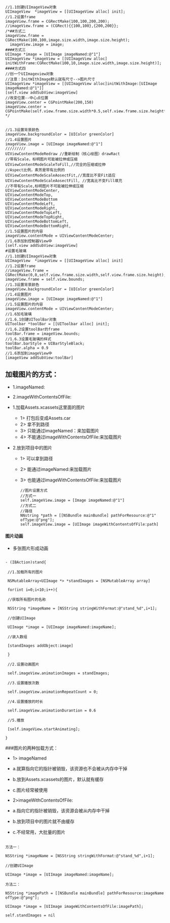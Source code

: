 ```
//1.1创建UIImageView对象
UIImageView  *imageView = [[UIImageView alloc] init];
//1.2设置frame
imageView.frame = CGRectMake(100,100,200,200);
//imageView.frame = (CGRect){{100,100},{200,200}};
/*##方式二
imageView.frame = CGRectMake(100,100,image.size.width,image.size.height);
  imageView.image = image;
####方式三
UIImage *image = [UIImage imageNamed:@"1"]
UIImageView *imageView = [[UIImageView alloc] initWithFrame:CGRectMake(100,10,image.size.width,image.size.height)];
####方式四
//创一个UIImageview对象
//注意：InitWIthImage默认就有尺寸-->图片尺寸
UIImageView *imageView = [[UIImageView alloc]initWithImage:[UIImage imageNamed:@"1"]]
[self.view addSubView:imageView]
//改变位置--中心点位置
imageView.center = CGPointMake(200,150)
imageView.center = CGPointMake(self.view.frame.size.width*0.5,self.view.frame.size.height*0.5);
*/


//1.3设置背景颜色
imageView.backgroundColor = [UIColor greenColor]
//1.4设置图片
imageView.image = [UIImage imageNamed:@"1"]
/////////
UIViewContentModeRedraw //重新绘制（核心绘图）drawRact
//带有Scale，标明图片可能被拉伸或压缩
UIViewContentModeScaleToFill,//完全的压缩或拉伸
//Aspect比例，素芳是带有比例的
UIViewContentModeScaleAosectFit,//宽度比不变Fit适应
UIViewContentModeScaleAosectFill, //宽高比不变Fill填充
//不带有Scale,标明图片不可能被拉伸或压缩
UIViewContentModeCenter,
UIViewContentModeTop,
UIViewContentModeBottom
UIViewContentModeLeft,
UIViewContentModeRight,
UIViewContentModeTopLeft,
UIViewContentModeTopRight,
UIViewContentModeBottomLeft,
UIViewContentModeBottomRight,
//1.5设置图片的内容
imageView.contentMode = UIViewContentModeCenter;
//1.6添加到控制器View中
[self.view addSubView:imageView]
#设置毛玻璃
//1.1创建UIImageView对象
UIImageView  *imageView = [[UIImageView alloc] init]
//1.2设置frame
//imageView.frame = CGRectMake(0,0,self.view.frame.size.width,self.view.frame.size.height);
imageView.frame = self.view.bounds;
//1.3设置背景颜色
imageView.backgroundColor = [UIColor greenColor]
//1.4设置图片
imageView.image = [UIImage imageNamed:@"1"]
//1.5设置图片的内容
imageView.contentMode = UIViewContentModeCenter;
//1.6加毛玻璃
//1.6.1创建UIToolBar对象
UIToolbar *toolBar = [[UIToolbar alloc] init];
//1.6.2设置toolBar的frame
toolBar.frame = imageView.bounds;
//1.6.3设置毛玻璃的样式
toolBar.barStyle = UIBarStyleBlack;
toolBar.alpha = 0.9
//1.6添加到imageView中
[imageView addSubView:toolBar]
```

## 加载图片的方式：

* 1.imageNamed:
* 2.imageWithContentsOfFile:

* 1.加载Assets.xcassets这里面的图片

  * 1&gt; 打包后变成Assets.car
  * 2&gt; 拿不到路径
  * 3&gt; 只能通过imageNamed：来加载图片
  * 4&gt; 不能通过imageWithContentsOfFile:来加载图片

* 2.放到项目中的图片

  * 1&gt; 可以拿到路径
  * 2&gt; 能通过imageNamed:来加载图片
  * 3&gt; 也能通过imageWithContentsOfFile:来加载图片

    ```
    //图片设置方式
    //方式一
    self.imageView.image = [Image imageNamed:@"1"]
    //方式二
    //路径
    NNstring *path = [[NSBundle mainBundle] pathForResource:@"1" ofType:@"png"];
    self.imageView.image = [UIImage imageWithContentsOfFile:path]
    ```



#### 图片动画

* 多张图片形成动画

```

- (IBAction)stand{

 //1.加载所有的图片

 NSMutableArray<UIImage *> *standImages = [NSMutableArray array]

 for(int i=0;i<10;i++){

 //获取所有图片的名称

 NSString *imageName = [NSString stringWithFormat:@"stand_%d",i+1];

 //创建UIImage

 UIImage *image = [UIImage imageNamed:imageName];

 //装入数组

 [standImages addObject:image]

 }

 //2.设置动画图片

 self.imageView.animationImages = standImages;

 //3.设置播放次数

 self.imageView.animationRepeatCount = 0;

 //4.设置播放的时长

 self.imageView.animationDurantion = 0.6

 //5.播放

 [self.imageView.startAnimating];

}

```
###图片的两种加载方式：

- 1> imageNamed

 - a.就算指向它的指针被销毁，该资源也不会被从内存中干掉

 - b.放到Assets.xcassets的图片，默认就有缓存

 - c.图片经常被使用

- 2>imageWithContentsOfFile:

 - a.指向它的指针被销毁，该资源会被从内存中干掉

 - b.放到项目中的图片就不由缓存

 - c.不经常用，大批量的图片

```

方法一：

NSString *imageName = [NSString stringWithFormat:@"stand_%d",i+1];

//创建UIImage

UIImage *image = [UIImage imageNamed:imageName];

方法二：

NSString *imagePath = [[NSBundle mainBundle] pathForResource:imageName ofType:@"png"];

UIImage *image = [UIImage imageWithContentsOfFile:imagePath];

self.standImages = nil

```

